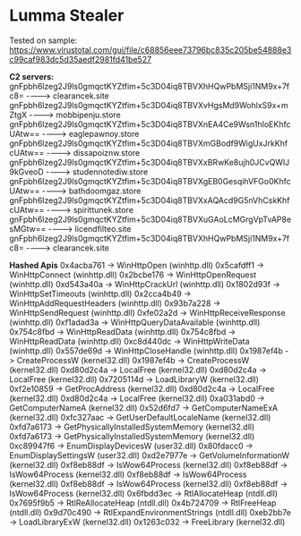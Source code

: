 # Lumma Stealer

Tested on sample:
https://www.virustotal.com/gui/file/c68856eee73796bc835c205be54888e3c99caf983dc5d35aedf2981fd41be527

**C2 servers:**
gnFpbh6lzeg2J9ls0gmqctKYZtfim+5c3D04iq8TBVXhHQwPbMSji1NM9x+7fc8= ----> clearancek.site
gnFpbh6lzeg2J9ls0gmqctKYZtfim+5c3D04iq8TBVXvHgsMd9WohlxS9x+mZtgX ----> mobbipenju.store
gnFpbh6lzeg2J9ls0gmqctKYZtfim+5c3D04iq8TBVXnEA4Ce9Wsn1hIoEKhfcUAtw== ----> eaglepawnoy.store
gnFpbh6lzeg2J9ls0gmqctKYZtfim+5c3D04iq8TBVXmGBodf9WigUxJrkKhfcUAtw== ----> dissapoiznw.store
gnFpbh6lzeg2J9ls0gmqctKYZtfim+5c3D04iq8TBVXxBRwKe8ujh0JCvQWlJ9kGveoD ----> studennotediw.store
gnFpbh6lzeg2J9ls0gmqctKYZtfim+5c3D04iq8TBVXgEB0GesqihVFGo0KhfcUAtw== ----> bathdoomgaz.store
gnFpbh6lzeg2J9ls0gmqctKYZtfim+5c3D04iq8TBVXxAQAcd9G5nVhCskKhfcUAtw== ----> spirittunek.store
gnFpbh6lzeg2J9ls0gmqctKYZtfim+5c3D04iq8TBVXuGAoLcMGrgVpTvAP8esMGtw== ----> licendfilteo.site
gnFpbh6lzeg2J9ls0gmqctKYZtfim+5c3D04iq8TBVXhHQwPbMSji1NM9x+7fc8= ----> clearancek.site

**Hashed Apis**
0x4acba761 -> WinHttpOpen (winhttp.dll)
0x5cafdff1 -> WinHttpConnect (winhttp.dll)
0x2bcbe176 -> WinHttpOpenRequest (winhttp.dll)
0xd543a40a -> WinHttpCrackUrl (winhttp.dll)
0x1802d93f -> WinHttpSetTimeouts (winhttp.dll)
0x2cca4b49 -> WinHttpAddRequestHeaders (winhttp.dll)
0x93b7a228 -> WinHttpSendRequest (winhttp.dll)
0xfe02a2d -> WinHttpReceiveResponse (winhttp.dll)
0xf1adad3a -> WinHttpQueryDataAvailable (winhttp.dll)
0x754c8fbd -> WinHttpReadData (winhttp.dll)
0x754c8fbd -> WinHttpReadData (winhttp.dll)
0xc8d440dc -> WinHttpWriteData (winhttp.dll)
0x557de69d -> WinHttpCloseHandle (winhttp.dll)
0x1987ef4b -> CreateProcessW (kernel32.dll)
0x1987ef4b -> CreateProcessW (kernel32.dll)
0xd80d2c4a -> LocalFree (kernel32.dll)
0xd80d2c4a -> LocalFree (kernel32.dll)
0x7205114d -> LoadLibraryW (kernel32.dll)
0xf2e10859 -> GetProcAddress (kernel32.dll)
0xd80d2c4a -> LocalFree (kernel32.dll)
0xd80d2c4a -> LocalFree (kernel32.dll)
0xa031abd0 -> GetComputerNameA (kernel32.dll)
0x52d6fd7 -> GetComputerNameExA (kernel32.dll)
0xfc327aac -> GetUserDefaultLocaleName (kernel32.dll)
0xfd7a6173 -> GetPhysicallyInstalledSystemMemory (kernel32.dll)
0xfd7a6173 -> GetPhysicallyInstalledSystemMemory (kernel32.dll)
0xc89947f6 -> EnumDisplayDevicesW (user32.dll)
0x80fdacc0 -> EnumDisplaySettingsW (user32.dll)
0xd2e7977e -> GetVolumeInformationW (kernel32.dll)
0xf8eb88df -> IsWow64Process (kernel32.dll)
0xf8eb88df -> IsWow64Process (kernel32.dll)
0xf8eb88df -> IsWow64Process (kernel32.dll)
0xf8eb88df -> IsWow64Process (kernel32.dll)
0xf8eb88df -> IsWow64Process (kernel32.dll)
0x6fbdd3ec -> RtlAllocateHeap (ntdll.dll)
0x7695f9b5 -> RtlReAllocateHeap (ntdll.dll)
0x4b724709 -> RtlFreeHeap (ntdll.dll)
0x9d70c490 -> RtlExpandEnvironmentStrings (ntdll.dll)
0xeb2bb7e -> LoadLibraryExW (kernel32.dll)
0x1263c032 -> FreeLibrary (kernel32.dll)
